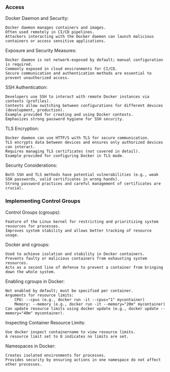 ### Access
Docker Daemon and Security:

    Docker daemon manages containers and images.
    Often used remotely in CI/CD pipelines.
    Attackers interacting with the Docker daemon can launch malicious containers or access sensitive applications.

Exposure and Security Measures:

    Docker daemon is not network-exposed by default; manual configuration is required.
    Commonly exposed in cloud environments for CI/CD.
    Secure communication and authentication methods are essential to prevent unauthorized access.

SSH Authentication:

    Developers use SSH to interact with remote Docker instances via contexts (profiles).
    Contexts allow switching between configurations for different devices (development, production).
    Example provided for creating and using Docker contexts.
    Emphasizes strong password hygiene for SSH security.

TLS Encryption:

    Docker daemon can use HTTP/S with TLS for secure communication.
    TLS encrypts data between devices and ensures only authorized devices can interact.
    Requires managing TLS certificates (not covered in detail).
    Example provided for configuring Docker in TLS mode.

Security Considerations:

    Both SSH and TLS methods have potential vulnerabilities (e.g., weak SSH passwords, valid certificates in wrong hands).
    Strong password practices and careful management of certificates are crucial.

### Implementing Control Groups
Control Groups (cgroups):

    Feature of the Linux kernel for restricting and prioritizing system resources for processes.
    Improves system stability and allows better tracking of resource usage.

Docker and cgroups:

    Used to achieve isolation and stability in Docker containers.
    Prevents faulty or malicious containers from exhausting system resources.
    Acts as a second line of defense to prevent a container from bringing down the whole system.

Enabling cgroups in Docker:

    Not enabled by default; must be specified per container.
    Arguments for resource limits:
        CPU: --cpus (e.g., docker run -it --cpus="1" mycontainer)
        Memory: --memory (e.g., docker run -it --memory="20m" mycontainer)
    Can update resource limits using docker update (e.g., docker update --memory="40m" mycontainer).

Inspecting Container Resource Limits:

    Use docker inspect containername to view resource limits.
    A resource limit set to 0 indicates no limits are set.

Namespaces in Docker:

    Creates isolated environments for processes.
    Provides security by ensuring actions in one namespace do not affect other processes.
